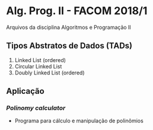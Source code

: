 # Alg. Prog. II - FACOM 2018/1
Arquivos da disciplina Algoritmos e Programação II

## Tipos Abstratos de Dados (TADs)
1. Linked List (ordered)
1. Circular Linked List
1. Doubly Linked List (ordered)

## Aplicação 
### _Polinomy calculator_  
* Programa para cálculo e manipulação de polinômios
